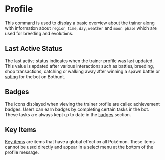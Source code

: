 # Profile

This command is used to display a basic overview about the trainer along with information about `region`, `time`, `day`, `weather` and `moon phase` which are used for breeding and evolutions.

## Last Active Status

The last active status indicates when the trainer profile was last updated.
This value is updated after various interactions such as battles, breeding, shop transactions, catching or walking away after winning a spawn battle or [voting](../strategies/voting.md) for the bot on Bothunt.

## Badges

The icons displayed when viewing the trainer profile are called achievement badges. Users can earn badges by completing certain tasks in the bot. These tasks are always kept up to date in the [badges](../strategies/badges.html) section.

## Key Items

[Key items](https://bulbapedia.bulbagarden.net/wiki/Key_Item) are items that have a global effect on all Pokémon. These items cannot be used directly and appear in a select menu at the bottom of the profile message.